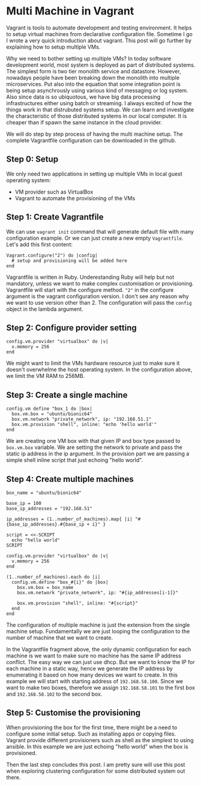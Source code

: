 # Multi Machine in Vagrant

Vagrant is tools to automate development and testing environment. It helps to setup virtual machines from declarative configuration file. Sometime I go I wrote a very quick introduction about vagrant. This post will go further by explaining how to setup multiple VMs.

Why we need to bother setting up multiple VMs? In today software development world, most system is deployed as part of distributed systems. The simplest form is two tier monolith service and datastore. However, nowadays people have been breaking down the monolith into multiple microservices. Put also into the equation that some integration point is being setup asynchrously using various kind of messaging or log system. Also since data is so ubiquotous, we have big data processing infrastructures either using batch or streaming. I always excited of how the things work in that distrubuted systems setup. We can learn and investigate the characteristic of those distributed systems in our local computer. It is cheaper than if spawn the same instance in the cloud provider.

We will do step by step process of having the multi machine setup. The complete Vagrantfile configuration can be downloaded in the github.

## Step 0: Setup

We only need two applications in setting up multiple VMs in local guest operating system:
* VM provider such as VirtualBox
* Vagrant to automate the provisioning of the VMs

## Step 1: Create Vagrantfile

We can use `vagrant init` command that will generate default file with many configuration example. Or we can just create a new empty `Vagrantfile`. Let's add this first content:

```
Vagrant.configure("2") do |config|
  # setup and provisioning will be added here
end
```

Vagrantfile is written in Ruby. Underestanding Ruby will help but not mandatory, unless we want to make complex customisation or provisioning. Vagrantfile will start with the configure method. `"2"` in the configure argument is the vagrant configuration version. I don't see any reason why we want to use version other than 2. The configuration will pass the `config` object in the lambda argument.

## Step 2: Configure provider setting

```
config.vm.provider "virtualbox" do |v|
  v.memory = 256
end
```

We might want to limit the VMs hardware resource just to make sure it doesn't overwhelme the host operating system. In the configuration above, we limit the VM RAM to 256MB.

## Step 3: Create a single machine
```
config.vm define "box_1 do |box|
  box.vm.box = "ubuntu/bionic64"
  box.vm.network "private_network", ip: "192.168.51.1"
  box.vm.provision "shell", inline: "echo 'hello world'"
end
```

We are creating one VM box with that given IP and box type passed to `box.vm.box` variable. We are setting the network to private and pass the static ip address in the ip argument. In the provision part we are passing a simple shell inline script that just echoing "hello world".

## Step 4: Create multiple machines

```
box_name = "ubuntu/bionic64"

base_ip = 100
base_ip_addresses = "192.168.51"

ip_addresses = (1..number_of_machines).map{ |i| "#{base_ip_addresses}.#{base_ip + i}" }

script = <<-SCRIPT
  echo "hello world"
SCRIPT

config.vm.provider "virtualbox" do |v|
  v.memory = 256
end

(1..number_of_machines).each do |i|
  config.vm.define "box_#{i}" do |box|
    box.vm.box = box_name
    box.vm.network "private_network", ip: "#{ip_addresses[i-1]}"

    box.vm.provision "shell", inline: "#{script}"
  end
end

```
The configuration of multiple machine is just the extension from the single machine setup. Fundamentally we are just looping the configuration to the number of machine that we want to create. 

In the Vagrantfile fragment above, the only dynamic configuration for each machine is we want to make sure no machine has the same IP address conflict. The easy way we can just use dhcp. But we want to know the IP for each machine in a static way, hence we generate the IP address by enumerating it based on how many devices we want to create. In this example we will start with starting address of `192.168.58.100`. Since we want to make two boxes, therefore we assign `192.168.58.101` to the first box and `192.168.58.102` to the second box.

## Step 5: Customise the provisioning 

When provisioning the box for the first time, there might be a need to configure some initial setup. Such as installing apps or copying files. Vagrant provide different provisioners such as shell as the simplest to using ansible. In this example we are just echoing "hello world" when the box is provisioned.

Then the last step concludes this post. I am pretty sure will use this post when exploring clustering configuration for some distributed system out there.
